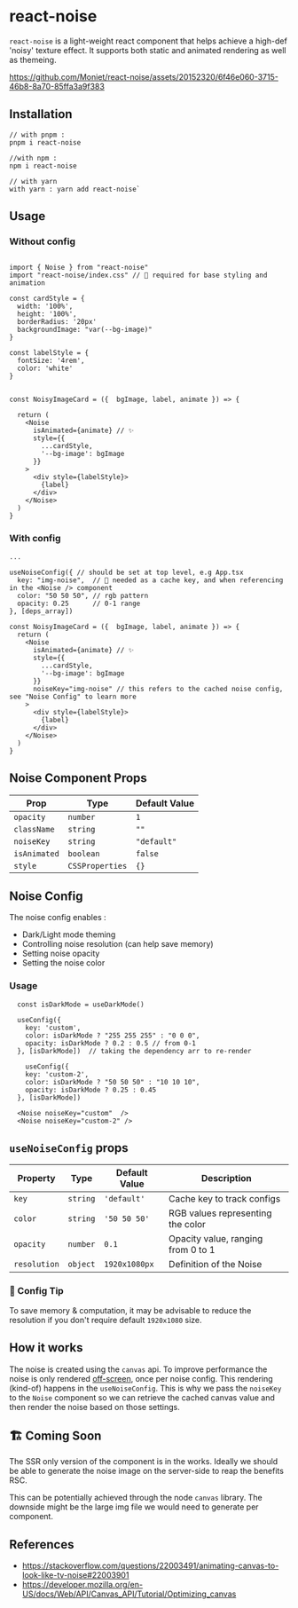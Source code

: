 # react-noise

`react-noise` is a light-weight react component that helps achieve a high-def 'noisy' texture effect. It supports both static and animated rendering as well as themeing.

https://github.com/Moniet/react-noise/assets/20152320/6f46e060-3715-46b8-8a70-85ffa3a9f383

## Installation

```
// with pnpm :
pnpm i react-noise

//with npm :
npm i react-noise

// with yarn
with yarn : yarn add react-noise`
```

## Usage

### Without config

```

import { Noise } from "react-noise"
import "react-noise/index.css" // 🚧 required for base styling and animation

const cardStyle = {
  width: '100%',
  height: '100%',
  borderRadius: '20px'
  backgroundImage: "var(--bg-image)"
}

const labelStyle = {
  fontSize: '4rem',
  color: 'white'
}


const NoisyImageCard = ({  bgImage, label, animate }) => {

  return (
    <Noise
      isAnimated={animate} // ✨
      style={{
        ...cardStyle,
        '--bg-image': bgImage
      }}
    >
      <div style={labelStyle}>
        {label}
      </div>
    </Noise>
  )
}

```

### With config

```
...

useNoiseConfig({ // should be set at top level, e.g App.tsx
  key: "img-noise",  // 🚧 needed as a cache key, and when referencing in the <Noise /> component
  color: "50 50 50", // rgb pattern
  opacity: 0.25      // 0-1 range
}, [deps_array])

const NoisyImageCard = ({  bgImage, label, animate }) => {
  return (
    <Noise
      isAnimated={animate} // ✨
      style={{
        ...cardStyle,
        '--bg-image': bgImage
      }}
      noiseKey="img-noise" // this refers to the cached noise config, see "Noise Config" to learn more
    >
      <div style={labelStyle}>
        {label}
      </div>
    </Noise>
  )
}

```

## Noise Component Props

| Prop         | Type            | Default Value |
| ------------ | --------------- | ------------- |
| `opacity`    | `number`        | `1`           |
| `className`  | `string`        | `""`          |
| `noiseKey`   | `string`        | `"default"`   |
| `isAnimated` | `boolean`       | `false`       |
| `style`      | `CSSProperties` | `{}`          |

## Noise Config

The noise config enables :

- Dark/Light mode theming
- Controlling noise resolution (can help save memory)
- Setting noise opacity
- Setting the noise color

### Usage

```
  const isDarkMode = useDarkMode()

  useConfig({
    key: 'custom',
    color: isDarkMode ? "255 255 255" : "0 0 0",
    opacity: isDarkMode ? 0.2 : 0.5 // from 0-1
  }, [isDarkMode])  // taking the dependency arr to re-render

    useConfig({
    key: 'custom-2',
    color: isDarkMode ? "50 50 50" : "10 10 10",
    opacity: isDarkMode ? 0.25 : 0.45
  }, [isDarkMode])

  <Noise noiseKey="custom"  />
  <Noise noiseKey="custom-2" />

```

## `useNoiseConfig` props

| Property     | Type     | Default Value | Description                        |
| ------------ | -------- | ------------- | ---------------------------------- |
| `key`        | `string` | `'default'`   | Cache key to track configs         |
| `color`      | `string` | `'50 50 50'`  | RGB values representing the color  |
| `opacity`    | `number` | `0.1`         | Opacity value, ranging from 0 to 1 |
| `resolution` | `object` | `1920x1080px` | Definition of the Noise            |

### 🚧 Config Tip

To save memory & computation, it may be advisable to reduce the resolution
if you don't require default `1920x1080` size.

## How it works

The noise is created using the `canvas` api. To improve performance the
noise is only rendered [off-screen](https://developer.mozilla.org/en-US/docs/Web/API/Canvas_API/Tutorial/Optimizing_canvas), once per noise config. This rendering (kind-of) happens in the `useNoiseConfig`. This is why we pass the `noiseKey` to the `Noise` component so we can retrieve the cached canvas value and then render the noise based on those settings.

## 🏗️ Coming Soon

The SSR only version of the component is in the works. Ideally we should be able
to generate the noise image on the server-side to reap the benefits RSC.

This can be potentially achieved through the node `canvas` library. The downside might be
the large img file we would need to generate per component.

## References

- https://stackoverflow.com/questions/22003491/animating-canvas-to-look-like-tv-noise#22003901
- https://developer.mozilla.org/en-US/docs/Web/API/Canvas_API/Tutorial/Optimizing_canvas
